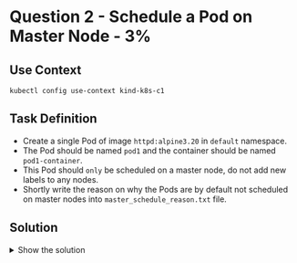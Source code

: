 # Question 2 - Schedule a Pod on Master Node - 3%

## Use Context

```shell
kubectl config use-context kind-k8s-c1
```

## Task Definition

- Create a single Pod of image `httpd:alpine3.20` in `default` namespace.
- The Pod should be named `pod1` and the container should be named `pod1-container`.
- This Pod should `only` be scheduled on a master node, do not add new labels to any nodes.
- Shortly write the reason on why the Pods are by default not scheduled on master nodes into `master_schedule_reason.txt` file.

## Solution

<details>
  <summary>Show the solution</summary>

### Find the master nodes and their taints

#### List the nodes

```shell
k get nodes
NAME                   STATUS   ROLES           AGE   VERSION
k8s-c1-control-plane   Ready    control-plane   39s   v1.29.0
k8s-c1-worker          Ready    <none>          15s   v1.29.0
k8s-c1-worker2         Ready    <none>          15s   v1.29.0
```

#### Get the master node taints and labels 

```shell
k describe node k8s-c1-control-plane | grep Taint
Taints:             node-role.kubernetes.io/control-plane:NoSchedule
```

```shell
k describe node k8s-c1-control-plane | grep Labels -A 10
Labels:             beta.kubernetes.io/arch=arm64
                    beta.kubernetes.io/os=linux
                    kubernetes.io/arch=arm64
                    kubernetes.io/hostname=k8s-c1-control-plane
                    kubernetes.io/os=linux
                    node-role.kubernetes.io/control-plane=
                    node.kubernetes.io/exclude-from-external-load-balancers=
Annotations:        kubeadm.alpha.kubernetes.io/cri-socket: unix:///run/containerd/containerd.sock
                    node.alpha.kubernetes.io/ttl: 0
                    volumes.kubernetes.io/controller-managed-attach-detach: true
CreationTimestamp:  Tue, 24 Sep 2024 21:53:38 -0500
```

```shell
k get node k8s-c1-control-plane --show-labels
NAME                   STATUS   ROLES           AGE     VERSION   LABELS
k8s-c1-control-plane   Ready    control-plane   4m17s   v1.29.0   beta.kubernetes.io/arch=arm64,beta.kubernetes.io/os=linux,kubernetes.io/arch=arm64,kubernetes.io/hostname=k8s-c1-control-plane,kubernetes.io/os=linux,node-role.kubernetes.io/control-plane=,node.kubernetes.io/exclude-from-external-load-balancers=
```

#### Create the Pod Template

```shell
k run pod1 --image httpd:2.4.41-alpine --dry-run=client -o yaml > yaml-definitions/schedule-pod-on-master-node.yaml
```

- Set the name of the container to `pod1-container`.
- Add a `tolerations`, `- effect: NoSchedule` and with key `key: node-role.kubernetes.io/control-plane`.
- `tolerations:` must be at the same level of `containers:`.
- Add `nodeSelector:` and a key `node-role.kubernetes.io/control-plane: ""`.

```yaml
containers:
tolerations:
- effect: NoSchedule
  key: node-role.kubernetes.io/control-plane
nodeSelector:
  node-role.kubernetes.io/control-plane: ""
```

It's very important to set the `tolerations:` and the `nodeSelector:` to make sure it only runs on master nodes.

#### Apply the Pod Template

```shell
k apply -f yaml-definitions/schedule-pod-on-master-node.yaml
pod/pod1 created
```

#### Validate the Pod Location

```shell
k get pod pod1 -o wide
NAME   READY   STATUS    RESTARTS   AGE   IP           NODE                NOMINATED NODE   READINESS GATES
pod1   1/1     Running   0          9s    10.244.0.6   k8s-c1-control-plane   <none>           <none>
```

#### Short Reason why Pods are not schedule on master nodes by default

```shell
echo 'master nodes usually have a taint defined' > master_schedule_reason.txt
```
</details>
